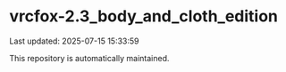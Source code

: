 # vrcfox-2.3_body_and_cloth_edition

Last updated: 2025-07-15 15:33:59

This repository is automatically maintained.
